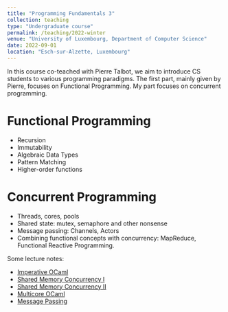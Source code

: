 ```yaml
---
title: "Programming Fundamentals 3"
collection: teaching
type: "Undergraduate course"
permalink: /teaching/2022-winter
venue: "University of Luxembourg, Department of Computer Science"
date: 2022-09-01
location: "Esch-sur-Alzette, Luxembourg"
---
```


In this course co-teached with Pierre Talbot, we aim to introduce CS students to various programming paradigms. The first part, mainly given by Pierre, focuses on Functional Programming. My part focuses on concurrent programming.

Functional Programming
======
* Recursion
* Immutability
* Algebraic Data Types
* Pattern Matching
* Higher-order functions

Concurrent Programming
======
* Threads, cores, pools
* Shared state: mutex, semaphore and other nonsense
* Message passing: Channels, Actors
* Combining functional concepts with concurrency: MapReduce, Functional Reactive Programming.

Some lecture notes:
* [Imperative OCaml](https://ffelten.github.io/files/imperative_ocaml.pdf)
* [Shared Memory Concurrency I](https://ffelten.github.io/files/shared_memory_I.pdf)
* [Shared Memory Concurrency II](https://ffelten.github.io/files/shared_memory_II.pdf)
* [Multicore OCaml](https://ffelten.github.io/files/Multicore_OCaml.pdf)
* [Message Passing](https://ffelten.github.io/files/message_passing.pdf)
